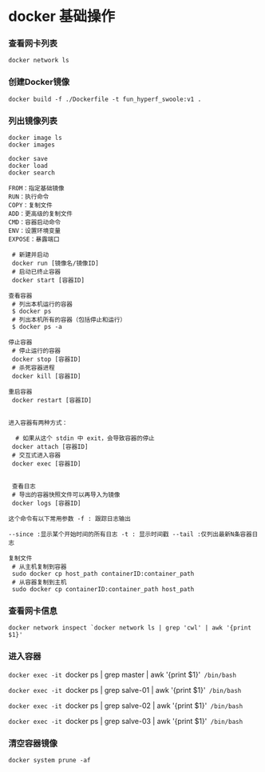 # docker 基础操作

### 查看网卡列表
`docker network ls`

### 创建Docker镜像

``docker build -f ./Dockerfile -t fun_hyperf_swoole:v1 . ``

### 列出镜像列表
```
docker image ls
docker images
```

```
docker save
docker load 
docker search

FROM：指定基础镜像
RUN：执行命令
COPY：复制文件
ADD：更高级的复制文件
CMD：容器启动命令
ENV：设置环境变量
EXPOSE：暴露端口

```


```
 # 新建并启动
 docker run [镜像名/镜像ID]
 # 启动已终止容器
 docker start [容器ID]

查看容器
 # 列出本机运行的容器
 $ docker ps
 # 列出本机所有的容器（包括停止和运行）
 $ docker ps -a

停止容器
 # 停止运行的容器
 docker stop [容器ID]
 # 杀死容器进程
 docker kill [容器ID]

重启容器
 docker restart [容器ID]
 
 
进入容器有两种方式：

  # 如果从这个 stdin 中 exit，会导致容器的停止
 docker attach [容器ID]
 # 交互式进入容器
 docker exec [容器ID] 
 
 
 查看日志
 # 导出的容器快照文件可以再导入为镜像
 docker logs [容器ID]

这个命令有以下常用参数 -f : 跟踪日志输出

--since :显示某个开始时间的所有日志 -t : 显示时间戳 --tail :仅列出最新N条容器日志

复制文件
 # 从主机复制到容器
 sudo docker cp host_path containerID:container_path
 # 从容器复制到主机
 sudo docker cp containerID:container_path host_path
```

### 查看网卡信息
`` docker network inspect `docker network ls | grep 'cwl' | awk '{print $1}' ``

### 进入容器
`docker exec -it `docker ps | grep master | awk '{print $1}'` /bin/bash`

`docker exec -it `docker ps | grep salve-01 | awk '{print $1}'` /bin/bash`

`docker exec -it `docker ps | grep salve-02 | awk '{print $1}'` /bin/bash`

`docker exec -it `docker ps | grep salve-03 | awk '{print $1}'` /bin/bash`

### 清空容器镜像
`docker system prune -af`